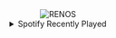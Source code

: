 <div align="center">
<picture>
    <source media="(prefers-color-scheme: dark)" srcset="https://i.ibb.co/RNgwc63/output-gif.gif">
    <source media="(prefers-color-scheme: light)" srcset="https://i.ibb.co/RNgwc63/output-gif.gif">
    <img alt="RENOS" src="https://i.ibb.co/RNgwc63/output-gif.gif">
</picture>
<details>
<summary>Spotify Recently Played</summary>
<img src="https://spotify-recently-played-readme.vercel.app/api?user=31d6d6zerc5ct6kck32na2ozsqf4&unique=1&width=400" alt="Spotify" />
</details>
</div>

<!-- Image deletion URL: https://ibb.co/W0HJfzk/3123d4780ed74ca5178dffb3075ff3b1 -->